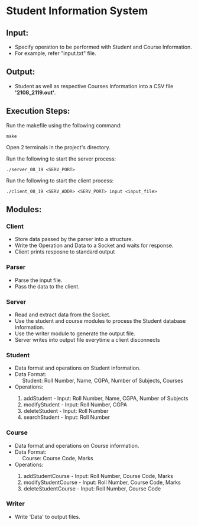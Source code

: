 # Student Information System

## Input:

<ul>
    <li>Specify operation to be performed with Student and Course Information.</li>
    <li>For example, refer "input.txt" file.</li>
</ul>

## Output:

<ul>
    <li>Student as well as respective Courses Information into a CSV file <strong>'2108_2119.out'</strong>.</li>
</ul>

## Execution Steps:

Run the makefile using the following command:

```
make
```

Open 2 terminals in the project's directory.

Run the following to start the server process:

```
./server_08_19 <SERV_PORT>
```

Run the following to start the client process:

```
./client_08_19 <SERV_ADDR> <SERV_PORT> input <input_file>
```


## Modules:

### Client

<ul>
    <li>Store data passed by the parser into a structure.</li>
    <li>Write the Operation and Data to a Socket and waits for response.</li>
    <li>Client prints resposne to standard output</li>
</ul>

### Parser

<ul>
    <li>Parse the input file.</li>
    <li>Pass the data to the client.</li>
</ul>

### Server

<ul>
    <li>Read and extract data from the Socket.</li>
    <li>Use the student and course modules to process the Student database information.</li>
    <li>Use the writer module to generate the output file.</li>
    <li>Server writes into output file everytime a client disconnects</li>
</ul>

### Student

<ul>
    <li>Data format and operations on Student information.</li>
    <li>Data Format: <br>&nbsp;&nbsp;&nbsp;&nbsp;&nbsp;Student: Roll Number, Name, CGPA, Number of Subjects, Courses</li>
    <li>Operations:</li>
    <ol>
        <li>addStudent - Input: Roll Number, Name, CGPA, Number of Subjects</li>
        <li>modifyStudent - Input: Roll Number, CGPA</li>
        <li>deleteStudent - Input: Roll Number</li>
        <li>searchStudent - Input: Roll Number</li>
    </ol>
</ul>

### Course

<ul>
    <li>Data format and operations on Course information.</li>
    <li>Data Format: <br>&nbsp;&nbsp;&nbsp;&nbsp;&nbsp;Course: Course Code, Marks</li>
    <li>Operations:</li>
    <ol>
        <li>addStudentCourse - Input: Roll Number, Course Code, Marks</li>
        <li>modifyStudentCourse - Input: Roll Number, Course Code, Marks</li>
        <li>deleteStudentCourse - Input: Roll Number, Course Code</li>
    </ol>
</ul>

### Writer

<ul>
    <li>Write 'Data' to output files.</li>
</ul>
